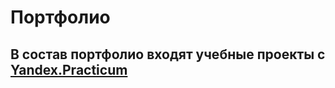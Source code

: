 # Портфолио

## В состав портфолио входят учебные проекты с <a href="https://github.com/Krdkrddm/Portfolio/tree/main/Учебные%20проекты" target="_blank"><b>Yandex.Practicum</b>
